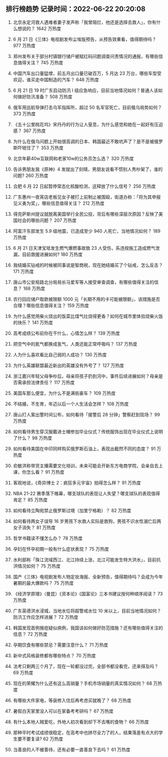 
## 排行榜趋势 记录时间：2022-06-22 20:20:08
  
  1. 北京永定河救人遇难者妻子发声称「我曾阻拦，他还是选择去救人」，你有什么想说的？ 1642 万热度
    
  2. 6 月 21 日《三体》电视剧发布尘埃版预告，从预告效果看，值得期待吗？ 977 万热度
    
  3. 郑州发布关于部分村镇银行储户被赋红码问题调查问责情况的通报，有哪些信息值得关注？ 745 万热度
    
  4. 中国汽车出口量猛增，前五月出口量已破百万，5 月达 23 万台，哪些车型受欢迎，谁买走中国制造的汽车？ 648 万热度
    
  5. 6 月 21 日 19 时广东启动防汛 Ⅰ 级应急响应，目前当地情况如何？普通人该如何做好防汛准备？ 508 万热度
    
  6. 俄军用巡航导弹打击乌军指挥所，超过 50 名军官死亡，目前俄乌局势如何？ 373 万热度
    
  7. 《五十公里桃花坞》宋丹丹的行为让人窒息，为什么感觉和她在一起好有压迫感？ 367 万热度
    
  8. 为什么在俄乌问题上开始很高调的日本、韩国最近不敢吭声了？是不是被俄罗斯吓唬住了？ 353 万热度
    
  9. 北京年薪40w互联网和老家10w的公务员怎么选？ 320 万热度
    
  10. 告诉男朋友我《原神》4 发就出了刻晴，男朋友说看不惯别人秀吵架了，谁的问题? 260 万热度
    
  11. 合肥 6 月 22 日起暂停常态化核酸检测，这释放了什么信号？ 256 万热度
    
  12. 广东惠州一夜宵店老板见女子被打上前制止被围殴，街道办称：「将为其申报见义勇为奖」，哪些信息值得关注？ 212 万热度
    
  13. 得克萨斯州提议就脱离美国举行全民公投，背后有哪些深层次原因？反映了美国社会的哪些问题？ 207 万热度
    
  14. 阿富汗东部发生 5.9 级地震，已造成至少 940 人死亡，当地情况如何？ 189 万热度
    
  15. 6 月 21 日天津宝坻发生燃气爆燃事故致 23 人受伤，系违规施工造成燃气泄漏，目前救援进展如何? 180 万热度
    
  16. 我结婚买钻戒的时候被同事说是智商税，现在她结婚买了个钻戒，怎么反击？ 171 万热度
    
  17. 唐山市公安局路北分局局长马爱军等人接受审查调查，有哪些值得关注的信息？ 168 万热度
    
  18. 农行回应储户取款被限额 1000 元「长期不用的卡可能被限额」，该措施是否合理？哪些信息值得关注？ 159 万热度
    
  19. 为什么感觉用柴火烧出的饭菜比煤气灶烧得更香？如何在城市里体验烧柴火饭的快乐？ 141 万热度
    
  20. 高考成绩公布前你在干什么，心情怎么样？ 139 万热度
    
  21. 把空气中的氮气都换成氢气，人类还能正常呼吸吗？ 137 万热度
    
  22. 人为什么喜欢看比自己弱的人成功？ 130 万热度
    
  23. 为什么英雄联盟最近新出的英雄没有外号了？ 127 万热度
    
  24. 浙江嘉兴年轻父母争吵后，母亲将孩子扔到河中，事件后续进展如何？母亲是否需承担法律责任？ 117 万热度
    
  25. 美国车那么便宜，为什么不是满街豪车？ 109 万热度
    
  26. 不结婚，不生育，年迈以后一个人生活会怎样？ 108 万热度
    
  27. 唐山打人案出警时间公布，如何看待「接警后 28 分钟」警察赶到现场？ 99 万热度
    
  28. 如何看待男生穿汉服戴进士帽参加毕业仪式？传统服饰出现在毕业仪式上说明了什么？ 98 万热度
    
  29. 如何看待美国在中印同样购买俄罗斯石油上，表现出截然不同的态度？ 91 万热度
    
  30. 俞敏洪称带货主播需要文化培训，未来可能会开新东方电商学院，会亲自去上课，你怎么看？ 91 万热度
    
  31. 客观地说，《奇异博士 2：疯狂多元宇宙》拍得怎么样？ 91 万热度
    
  32. NBA 21-22 赛季落下帷幕，哪支球队的表现让人失望？哪支球队的表现值得肯定？ 85 万热度
    
  33. 如何看待立陶宛禁止俄罗斯过境（加里宁格勒）？ 82 万热度
    
  34. 如何看待两女子误导 16 岁男孩下水救人实际是救狗，男孩不识水性溺亡后两女子消失？ 81 万热度
    
  35. 哲学书籍读不懂怎么办？ 78 万热度
    
  36. 孕妇在怀孕初期一般有什么症状表现？ 75 万热度
    
  37. 水利部称「珠江流域西江、北江持续上涨，北江可能发生特大洪水」，目前抗洪情况如何？ 75 万热度
    
  38. 国产《三体》电视剧发布人物定妆海报、全新预告，值得期待吗？会成为今年暑期的最大爆款吗？ 75 万热度
    
  39. 《经济学原理》（曼昆）《资本论》《国富论》三本书建议按何种顺序阅读？ 73 万热度
    
  40. 广东英德洪水浸城，当地水位将超警戒水位 10 米以上，目前当地情况如何？防汛工作应怎样进展？ 72 万热度
    
  41. 韩国发现首例猴痘疑似病例，我国该如何做好防范措施？还有哪些值得关注的信息？ 72 万热度
    
  42. 孕期饮食有哪些禁忌？需要注意什么？ 71 万热度
    
  43. 新中式风格装修都有哪些特点？ 70 万热度
    
  44. 法考只剩两三个月了，现在一轮都没过完，全部书都没看完，还来得及吗？ 69 万热度
    
  45. 现在的荣耀为什么还有这么高销量？手机市场销量的真实情况如何？ 68 万热度
    
  46. 有哪些大件家电，等装修入住后再考虑买就晚了？ 68 万热度
    
  47. 暑假白天家里没人可以在家备考考研吗？ 67 万热度
    
  48. 有什么本地人贼爱吃，外地人初次看到却下不去嘴的食物？ 66 万热度
    
  49. 那种平时考试成绩很稳定，在高考中也拼尽全力了的人，结果落差有点大的学生要不要复读? 62 万热度
    
  50. 当善良的人不被善待，还有必要一直善良下去吗？ 61 万热度
    